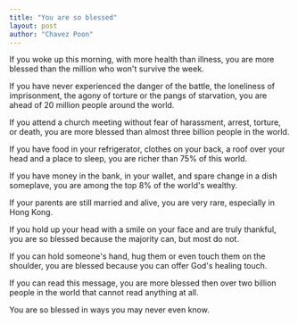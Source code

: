 ```yaml
---
title: "You are so blessed"
layout: post
author: "Chavez Poon"
---
```


If you woke up this morning, with more health than illness, you are more blessed than the million who won't survive the week.

If you have never experienced the danger of the battle, the loneliness of imprisonment, the agony of torture or the pangs of starvation, you are ahead of 20 million people around the world.

If you attend a church meeting without fear of harassment, arrest, torture, or death, you are more blessed than almost three billion people in the world.

If you have food in your refrigerator, clothes on your back, a roof over your head and a place to sleep, you are richer than 75% of this world.

If you have money in the bank, in your wallet, and spare change in a dish someplave, you are among the top 8% of the world's wealthy.

If your parents are still married and alive, you are very rare, especially in Hong Kong.

If you hold up your head with a smile on your face and are truly thankful, you are so blessed because the majority can, but most do not.

If you can hold someone's hand, hug them or even touch them on the shoulder, you are blessed because you can offer God's healing touch.

If you can read this message, you are more blessed then over two billion people in the world that cannot read anything at all.

You are so blessed in ways you may never even know.
